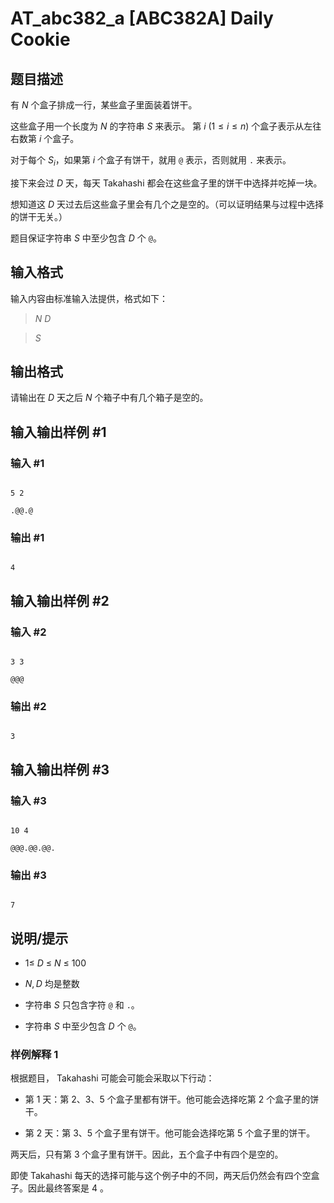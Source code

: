 # AT_abc382_a [ABC382A] Daily Cookie

## 题目描述

有 $N$ 个盒子排成一行，某些盒子里面装着饼干。

这些盒子用一个长度为 $N$ 的字符串 $S$ 来表示。 第 $i$ $\lparen 1 \leq i \leq n \rparen$ 个盒子表示从左往右数第 $i$ 个盒子。

对于每个 $S_i$，如果第 $i$ 个盒子有饼干，就用 `@` 表示，否则就用 `.` 来表示。

接下来会过 $D$ 天，每天 Takahashi 都会在这些盒子里的饼干中选择并吃掉一块。

想知道这 $D$ 天过去后这些盒子里会有几个之是空的。（可以证明结果与过程中选择的饼干无关。）

题目保证字符串 $S$ 中至少包含 $D$ 个 `@`。

## 输入格式

输入内容由标准输入法提供，格式如下：

> $N$ $D$
>
> $S$

## 输出格式

请输出在 $D$ 天之后 $N$ 个箱子中有几个箱子是空的。

## 输入输出样例 #1

### 输入 #1

```
5 2
.@@.@
```

### 输出 #1

```
4
```

## 输入输出样例 #2

### 输入 #2

```
3 3
@@@
```

### 输出 #2

```
3
```

## 输入输出样例 #3

### 输入 #3

```
10 4
@@@.@@.@@.
```

### 输出 #3

```
7
```

## 说明/提示

- $1\leq\ D\ \leq\ N\ \leq\ 100$
- $N, D$ 均是整数
- 字符串 $S$ 只包含字符 `@` 和 `.`。
- 字符串 $S$ 中至少包含 $D$ 个 `@`。

### 样例解释 1

根据题目， Takahashi 可能会可能会采取以下行动：

- 第 1 天：第 2、3、5 个盒子里都有饼干。他可能会选择吃第 2 个盒子里的饼干。
- 第 2 天：第 3、5 个盒子里有饼干。他可能会选择吃第 5 个盒子里的饼干。

两天后，只有第 3 个盒子里有饼干。因此，五个盒子中有四个是空的。

即使 Takahashi 每天的选择可能与这个例子中的不同，两天后仍然会有四个空盒子。因此最终答案是 4 。